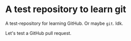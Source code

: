 A test repository to learn git
==============================

A test-repository for learning GitHub. Or maybe `git`. Idk.

Let's test a GitHub pull request.
